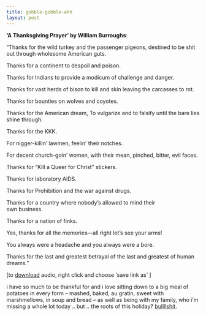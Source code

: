 ```yaml
---
title: gobble-gobble-ahh
layout: post
---
```


**&#8216;A Thanksgiving Prayer&#8217; by William Burroughs**:

&#8220;Thanks for the wild turkey and the passenger pigeons, destined to be shit out through wholesome American guts.

Thanks for a continent to despoil</a> and poison.

Thanks for Indians to provide a modicum of challenge and danger.

Thanks for vast herds of bison to kill and skin leaving the carcasses to rot.

Thanks for bounties on wolves and coyotes.

Thanks for the American dream, To vulgarize and to falsify until the bare lies shine through.

Thanks for the KKK.

For nigger-killin&#8217; lawmen, feelin&#8217; their notches.

For decent church-goin&#8217; women, with their mean, pinched, bitter, evil faces.

Thanks for &#8220;Kill a Queer for Christ&#8221; stickers.

Thanks for laboratory AIDS.

Thanks for Prohibition and the war against drugs.

Thanks for a country where nobody&#8217;s allowed to mind their  
own business.

Thanks for a nation of finks.

Yes, thanks for all the memories&#8212;all right let&#8217;s see your arms!

You always were a headache and you always were a bore.

Thanks for the last and greatest betrayal of the last and greatest of human dreams.&#8221;

  
[to [download][1] audio, right click and choose &#8216;save link as&#8217; ]

i have so much to be thankful for and i love sitting down to a big meal of potatoes in every form &#8211; mashed, baked, au gratin, sweet with marshmellows, in soup and bread &#8211; as well as being with my family, who i&#8217;m missing a whole lot today .. but .. the roots of this holiday? [bullllshit][2].

 [1]: http://mellowtrouble.net/files/thanksgiving.mp3
 [2]: http://en.wikipedia.org/wiki/National_Day_of_Mourning